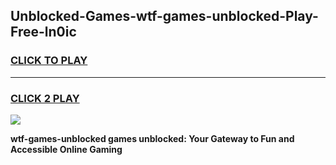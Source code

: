 
## Unblocked-Games-wtf-games-unblocked-Play-Free-ln0ic
<h3>
<a href="https://premium76.site?title=wtf-games-unblocked&ref=24M">CLICK TO PLAY</a></h3>
<hr>

<h3>
<a href="https://premium76.site?title=wtf-games-unblocked&ref=24M">CLICK 2 PLAY</a>
  
</h3>

<a href="https://premium76.site?title=wtf-games-unblocked&ref=24M"><img src="https://clearcache.store/games.png"></a>


**wtf-games-unblocked games unblocked: Your Gateway to Fun and Accessible Online Gaming**
